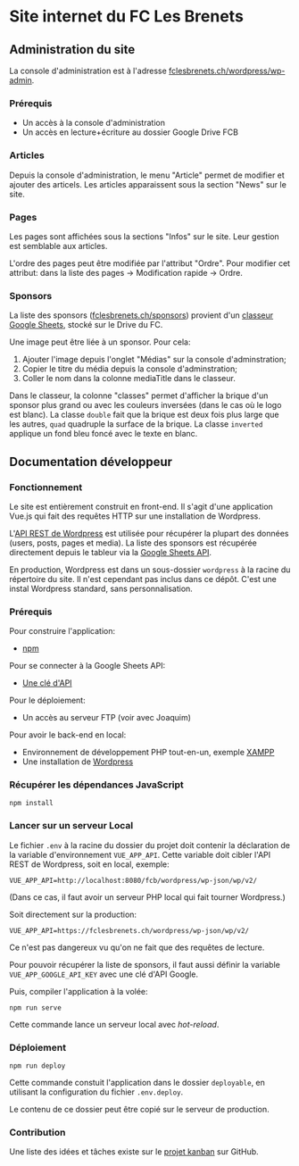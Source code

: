 # Site internet du FC Les Brenets

## Administration du site

La console d'administration est à l'adresse [fclesbrenets.ch/wordpress/wp-admin](https://fclesbrenets.ch/wordpress/wp-admin).

### Prérequis

* Un accès à la console d'administration
* Un accès en lecture+écriture au dossier Google Drive FCB

### Articles

Depuis la console d'administration, le menu "Article" permet de modifier et ajouter des articels. Les articles apparaissent sous la section "News" sur le site.

### Pages

Les pages sont affichées sous la sections "Infos" sur le site. Leur gestion est semblable aux articles.

L'ordre des pages peut être modifiée par l'attribut "Ordre". Pour modifier cet attribut: dans la liste des pages -> Modification rapide -> Ordre.

### Sponsors

La liste des sponsors ([fclesbrenets.ch/sponsors](https://fclesbrenets.ch/sponsors)) provient d'un [classeur Google Sheets](https://docs.google.com/spreadsheets/d/1i94pLT9FZ4oqBYGKCiJMiBBsyq5CXaJtZ78XEWOSIM0/edit?usp=sharing), stocké sur le Drive du FC.

Une image peut être liée à un sponsor. Pour cela:
1. Ajouter l'image depuis l'onglet "Médias" sur la console d'adminstration;
2. Copier le titre du média depuis la console d'adminstration;
3. Coller le nom dans la colonne mediaTitle dans le classeur.

Dans le classeur, la colonne "classes" permet d'afficher la brique d'un sponsor plus grand ou avec les couleurs inversées (dans le cas où le logo est blanc). La classe `double` fait que la brique est deux fois plus large que les autres, `quad` quadruple la surface de la brique. La classe `inverted` applique un fond bleu foncé avec le texte en blanc.

## Documentation développeur

### Fonctionnement

Le site est entièrement construit en front-end. Il s'agit d'une application Vue.js qui fait des requêtes HTTP sur une installation de Wordpress.

L'[API REST de Wordpress](https://developer.wordpress.org/rest-api/) est utilisée pour récupérer la plupart des données (users, posts, pages et media). La liste des sponsors est récupérée directement depuis le tableur via la [Google Sheets API](https://developers.google.com/sheets/api).

En production, Wordpress est dans un sous-dossier `wordpress` à la racine du répertoire du site. Il n'est cependant pas inclus dans ce dépôt. C'est une instal Wordpress standard, sans personnalisation.

### Prérequis

Pour construire l'application:
* [npm](https://www.npmjs.com/get-npm)

Pour se connecter à la Google Sheets API:
* [Une clé d'API](https://developers.google.com/sheets/api/guides/authorizing#APIKey)

Pour le déploiement:
* Un accès au serveur FTP (voir avec Joaquim)

Pour avoir le back-end en local:
* Environnement de développement PHP tout-en-un, exemple [XAMPP](https://www.apachefriends.org/fr/index.html)
* Une installation de [Wordpress](https://wordpress.org/download/)

### Récupérer les dépendances JavaScript

```
npm install
```

### Lancer sur un serveur Local

Le fichier `.env` à la racine du dossier du projet doit contenir la déclaration de la variable d'environnement `VUE_APP_API`. Cette variable doit cibler l'API REST de Wordpress, soit en local, exemple:
```
VUE_APP_API=http://localhost:8080/fcb/wordpress/wp-json/wp/v2/
```
(Dans ce cas, il faut avoir un serveur PHP local qui fait tourner Wordpress.)

Soit directement sur la production:
```
VUE_APP_API=https://fclesbrenets.ch/wordpress/wp-json/wp/v2/
```
Ce n'est pas dangereux vu qu'on ne fait que des requêtes de lecture.

Pour pouvoir récupérer la liste de sponsors, il faut aussi définir la variable `VUE_APP_GOOGLE_API_KEY` avec une clé d'API Google.

Puis, compiler l'application à la volée:
```
npm run serve
```
Cette commande lance un serveur local avec *hot-reload*.

### Déploiement

```
npm run deploy
```

Cette commande constuit l'application dans le dossier `deployable`, en utilisant la configuration du fichier `.env.deploy`.

Le contenu de ce dossier peut être copié sur le serveur de production.

### Contribution

Une liste des idées et tâches existe sur le [projet kanban](https://github.com/j4kim/fcb/projects/1) sur GitHub.
